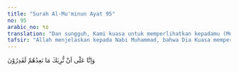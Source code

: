 ```yaml
---
title: "Surah Al-Mu'minun Ayat 95"
no: 95
arabic_no: ٩٥
translation: "Dan sungguh, Kami kuasa untuk memperlihatkan kepadamu (Muhammad) apa yang Kami ancamkan kepada mereka."
tafsir: "Allah menjelaskan kepada Nabi Muhammad, bahwa Dia Kuasa memperlihatkan kepadanya siksaan yang akan ditimpakan kepada orang kafir itu sehingga Nabi Muhammad dapat melihat sendiri bagaimana dahsyatnya dan hebatnya siksaan Allah. Tetapi karena rahmat dan kasih sayang-Nya kepada umat Muhammad, Allah tidak menjatuhkan siksa itu dengan segera (di dunia ini), tetapi sudah menjadi ketetapan-Nya bahwa siksaan itu akan menimpa mereka di akhirat, karena mungkin kelak ada di antara mereka atau keturunan mereka yang akan sadar dan beriman kepada Allah dan Rasul-Nya. Oleh sebab itu, Nabi Muhammad jangan terlalu bersedih hati atas tindakan dan perlakuan orang kafir terhadapnya dan kaum Muslimin yang memang dalam keadaan lemah dan tak berdaya."
---
```

وَاِنَّا عَلٰٓى اَنْ نُّرِيَكَ مَا نَعِدُهُمْ لَقٰدِرُوْنَ